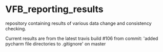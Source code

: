 # VFB_reporting_results
repository containing results of various data change and consistency checking.

 Current results are from the latest travis build #106 from commit: 'added pycharm file directories to .gitignore' on master
